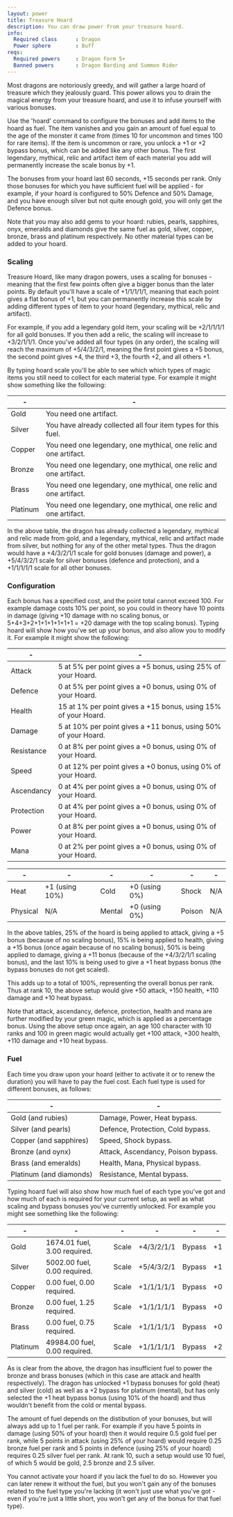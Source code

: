 ```yaml
---
layout: power
title: Treasure Hoard
description: You can draw power from your treasure hoard.
info:
  Required class      : Dragon
  Power sphere        : Buff
reqs:
  Required powers     : Dragon Form 5+
  Banned powers       : Dragon Barding and Summon Rider
---
```


Most dragons are notoriously greedy, and will gather a large hoard of treasure
which they jealously guard.  This power allows you to drain the magical energy
from your treasure hoard, and use it to infuse yourself with various bonuses.

Use the 'hoard' command to configure the bonuses and add items to the hoard as
fuel.  The item vanishes and you gain an amount of fuel equal to the age of the
monster it came from (times 10 for uncommon and times 100 for rare items).  If
the item is uncommon or rare, you unlock a +1 or +2 bypass bonus, which can be
added like any other bonus.  The first legendary, mythical, relic and artifact
item of each material you add will permanently increase the scale bonus by +1.

The bonuses from your hoard last 60 seconds, +15 seconds per rank.  Only those
bonuses for which you have sufficient fuel will be applied - for example, if
your hoard is configured to 50% Defence and 50% Damage, and you have enough
silver but not quite enough gold, you will only get the Defence bonus.

Note that you may also add gems to your hoard: rubies, pearls, sapphires, onyx,
emeralds and diamonds give the same fuel as gold, silver, copper, bronze, brass
and platinum respectively.  No other material types can be added to your hoard.

### Scaling
Treasure Hoard, like many dragon powers, uses a scaling for bonuses - meaning that the first few points often give a bigger bonus than the later points. By default you'll have a scale of +1/1/1/1/1, meaning that each point gives a flat bonus of +1, but you can permanently increase this scale by adding different types of item to your hoard (legendary, mythical, relic and artifact).

For example, if you add a legendary gold item, your scaling will be +2/1/1/1/1 for all gold bonuses. If you then add a relic, the scaling will increase to +3/2/1/1/1. Once you've added all four types (in any order), the scaling will reach the maximum of +5/4/3/2/1, meaning the first point gives a +5 bonus, the second point gives +4, the third +3, the fourth +2, and all others +1.

By typing hoard scale you'll be able to see which which types of magic items you still need to collect for each material type. For example it might show something like the following:

\- | -
--- | ---
Gold | You need one artifact.
Silver | You have already collected all four item types for this fuel.
Copper | You need one legendary, one mythical, one relic and one artifact.
Bronze | You need one legendary, one mythical, one relic and one artifact.
Brass | You need one legendary, one mythical, one relic and one artifact.
Platinum | You need one legendary, one mythical, one relic and one artifact.

In the above table, the dragon has already collected a legendary, mythical and relic made from gold, and a legendary, mythical, relic and artifact made from silver, but nothing for any of the other metal types. Thus the dragon would have a +4/3/2/1/1 scale for gold bonuses (damage and power), a +5/4/3/2/1 scale for silver bonuses (defence and protection), and a +1/1/1/1/1 scale for all other bonuses.

### Configuration
Each bonus has a specified cost, and the point total cannot exceed 100. For example damage costs 10% per point, so you could in theory have 10 points in damage (giving +10 damage with no scaling bonus, or 5+4+3+2+1+1+1+1+1+1 = +20 damage with the top scaling bonus). Typing hoard will show how you've set up your bonus, and also allow you to modify it. For example it might show the following:

\- | -
--- | ---
Attack | 5 at 5% per point gives a +5 bonus, using 25% of your Hoard.
Defence | 0 at 5% per point gives a +0 bonus, using 0% of your Hoard.
Health | 15 at 1% per point gives a +15 bonus, using 15% of your Hoard.
Damage | 5 at 10% per point gives a +11 bonus, using 50% of your Hoard.
Resistance | 0 at 8% per point gives a +0 bonus, using 0% of your Hoard.
Speed | 0 at 12% per point gives a +0 bonus, using 0% of your Hoard.
Ascendancy | 0 at 4% per point gives a +0 bonus, using 0% of your Hoard.
Protection | 0 at 4% per point gives a +0 bonus, using 0% of your Hoard.
Power | 0 at 8% per point gives a +0 bonus, using 0% of your Hoard.
Mana | 0 at 2% per point gives a +0 bonus, using 0% of your Hoard.

\- | - | - | - | - | -
--- | --- | --- | --- | --- | ---
Heat | +1 (using 10%) | Cold | +0 (using 0%) | Shock | N/A
Physical | N/A | Mental | +0 (using 0%) | Poison | N/A

In the above tables, 25% of the hoard is being applied to attack, giving a +5 bonus (because of no scaling bonus), 15% is being applied to health, giving a +15 bonus (once again because of no scaling bonus), 50% is being applied to damage, giving a +11 bonus (because of the +4/3/2/1/1 scaling bonus), and the last 10% is being used to give a +1 heat bypass bonus (the bypass bonuses do not get scaled).

This adds up to a total of 100%, representing the overall bonus per rank. Thus at rank 10, the above setup would give +50 attack, +150 health, +110 damage and +10 heat bypass.

Note that attack, ascendancy, defence, protection, health and mana are further modified by your green magic, which is applied as a percentage bonus. Using the above setup once again, an age 100 character with 10 ranks and 100 in green magic would actually get +100 attack, +300 health, +110 damage and +10 heat bypass.

### Fuel
Each time you draw upon your hoard (either to activate it or to renew the duration) you will have to pay the fuel cost. Each fuel type is used for different bonuses, as follows:

\- | -
--- | ---
Gold (and rubies) | Damage, Power, Heat bypass.
Silver (and pearls) | Defence, Protection, Cold bypass.
Copper (and sapphires) | Speed, Shock bypass.
Bronze (and oynx) | Attack, Ascendancy, Poison bypass.
Brass (and emeralds) | Health, Mana, Physical bypass.
Platinum (and diamonds) | Resistance, Mental bypass.

Typing hoard fuel will also show how much fuel of each type you've got and how much of each is required for your current setup, as well as what scaling and bypass bonuses you've currently unlocked. For example you might see something like the following:

\- | - | - | - | - | -
--- | --- | --- | --- | --- | ---
Gold | 1674.01 fuel, 3.00 required. | Scale | +4/3/2/1/1 | Bypass | +1
Silver | 5002.00 fuel, 0.00 required. | Scale | +5/4/3/2/1 | Bypass | +1
Copper | 0.00 fuel, 0.00 required. | Scale | +1/1/1/1/1 | Bypass | +0
Bronze | 0.00 fuel, 1.25 required. | Scale | +1/1/1/1/1 | Bypass | +0
Brass | 0.00 fuel, 0.75 required. | Scale | +1/1/1/1/1 | Bypass | +0
Platinum | 49984.00 fuel, 0.00 required. | Scale | +1/1/1/1/1 | Bypass | +2

As is clear from the above, the dragon has insufficient fuel to power the bronze and brass bonuses (which in this case are attack and health respectively). The dragon has unlocked +1 bypass bonuses for gold (heat) and silver (cold) as well as a +2 bypass for platinum (mental), but has only selected the +1 heat bypass bonus (using 10% of the hoard) and thus wouldn't benefit from the cold or mental bypass.

The amount of fuel depends on the distibution of your bonuses, but will always add up to 1 fuel per rank. For example if you have 5 points in damage (using 50% of your hoard) then it would require 0.5 gold fuel per rank, while 5 points in attack (using 25% of your hoard) would require 0.25 bronze fuel per rank and 5 points in defence (using 25% of your hoard) requires 0.25 silver fuel per rank. At rank 10, such a setup would use 10 fuel, of which 5 would be gold, 2.5 bronze and 2.5 silver.

You cannot activate your hoard if you lack the fuel to do so. However you can later renew it without the fuel, but you won't gain any of the bonuses related to the fuel type you're lacking (it won't just use what you've got - even if you're just a little short, you won't get any of the bonus for that fuel type).

